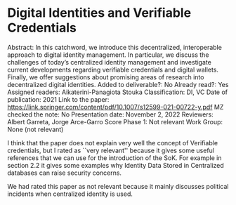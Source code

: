 # Digital Identities and Verifiable Credentials

Abstract: In this catchword, we introduce this decentralized, interoperable approach to digital identity management. In particular, we discuss the challenges of today’s centralized identity management and investigate current developments regarding verifiable credentials and digital wallets. Finally, we offer suggestions about promising areas of research into decentralized digital identities.
Added to deliverable?: No
Already read?: Yes
Assigned readers: Aikaterini-Panagiota Stouka
Classification: DI, VC
Date of publication: 2021
Link to the paper: https://link.springer.com/content/pdf/10.1007/s12599-021-00722-y.pdf
MZ checked the note: No
Presentation date: November 2, 2022
Reviewers: Albert Garreta, Jorge Arce-Garro
Score Phase 1: Not relevant
Work Group: None (not relevant)

I think that the paper does not explain very well the concept of Verifiable credentials, but  I rated as ``very relevant''  because it gives some useful references that we can use for the introduction of the SoK. For example in section 2.2 it gives some examples why Identity Data Stored in Centralized databases can raise security concerns.

We had rated this paper as not relevant because it mainly discusses political incidents when centralized identity is used.